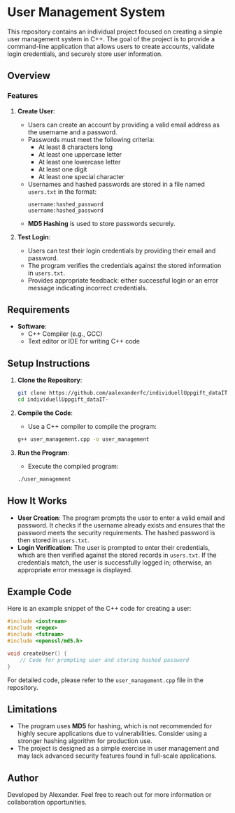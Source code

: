 # User Management System

This repository contains an individual project focused on creating a simple user management system in C++. The goal of the project is to provide a command-line application that allows users to create accounts, validate login credentials, and securely store user information.

## Overview

### Features

1. **Create User**:
   - Users can create an account by providing a valid email address as the username and a password.
   - Passwords must meet the following criteria:
     - At least 8 characters long
     - At least one uppercase letter
     - At least one lowercase letter
     - At least one digit
     - At least one special character
   - Usernames and hashed passwords are stored in a file named `users.txt` in the format:
     ```
     username:hashed_password
     username:hashed_password
     ```
   - **MD5 Hashing** is used to store passwords securely.

2. **Test Login**:
   - Users can test their login credentials by providing their email and password.
   - The program verifies the credentials against the stored information in `users.txt`.
   - Provides appropriate feedback: either successful login or an error message indicating incorrect credentials.

## Requirements

- **Software**:
  - C++ Compiler (e.g., GCC)
  - Text editor or IDE for writing C++ code

## Setup Instructions

1. **Clone the Repository**:
   ```bash
   git clone https://github.com/aalexanderfc/individuellUppgift_dataIT-.git
   cd individuellUppgift_dataIT-
   ```

2. **Compile the Code**:
   - Use a C++ compiler to compile the program:
   ```bash
   g++ user_management.cpp -o user_management
   ```

3. **Run the Program**:
   - Execute the compiled program:
   ```bash
   ./user_management
   ```

## How It Works

- **User Creation**: The program prompts the user to enter a valid email and password. It checks if the username already exists and ensures that the password meets the security requirements. The hashed password is then stored in `users.txt`.
- **Login Verification**: The user is prompted to enter their credentials, which are then verified against the stored records in `users.txt`. If the credentials match, the user is successfully logged in; otherwise, an appropriate error message is displayed.

## Example Code

Here is an example snippet of the C++ code for creating a user:

```cpp
#include <iostream>
#include <regex>
#include <fstream>
#include <openssl/md5.h>

void createUser() {
    // Code for prompting user and storing hashed password
}
```

For detailed code, please refer to the `user_management.cpp` file in the repository.

## Limitations

- The program uses **MD5** for hashing, which is not recommended for highly secure applications due to vulnerabilities. Consider using a stronger hashing algorithm for production use.
- The project is designed as a simple exercise in user management and may lack advanced security features found in full-scale applications.


## Author

Developed by Alexander. Feel free to reach out for more information or collaboration opportunities.


